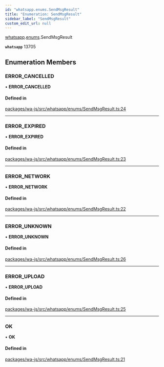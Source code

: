 ```yaml
---
id: "whatsapp.enums.SendMsgResult"
title: "Enumeration: SendMsgResult"
sidebar_label: "SendMsgResult"
custom_edit_url: null
---
```


[whatsapp](../namespaces/whatsapp.md).[enums](../namespaces/whatsapp.enums.md).SendMsgResult

**`whatsapp`** 13705

## Enumeration Members

### ERROR\_CANCELLED

• **ERROR\_CANCELLED**

#### Defined in

[packages/wa-js/src/whatsapp/enums/SendMsgResult.ts:24](https://github.com/wppconnect-team/wa-js/blob/main/src/whatsapp/enums/SendMsgResult.ts#L24)

___

### ERROR\_EXPIRED

• **ERROR\_EXPIRED**

#### Defined in

[packages/wa-js/src/whatsapp/enums/SendMsgResult.ts:23](https://github.com/wppconnect-team/wa-js/blob/main/src/whatsapp/enums/SendMsgResult.ts#L23)

___

### ERROR\_NETWORK

• **ERROR\_NETWORK**

#### Defined in

[packages/wa-js/src/whatsapp/enums/SendMsgResult.ts:22](https://github.com/wppconnect-team/wa-js/blob/main/src/whatsapp/enums/SendMsgResult.ts#L22)

___

### ERROR\_UNKNOWN

• **ERROR\_UNKNOWN**

#### Defined in

[packages/wa-js/src/whatsapp/enums/SendMsgResult.ts:26](https://github.com/wppconnect-team/wa-js/blob/main/src/whatsapp/enums/SendMsgResult.ts#L26)

___

### ERROR\_UPLOAD

• **ERROR\_UPLOAD**

#### Defined in

[packages/wa-js/src/whatsapp/enums/SendMsgResult.ts:25](https://github.com/wppconnect-team/wa-js/blob/main/src/whatsapp/enums/SendMsgResult.ts#L25)

___

### OK

• **OK**

#### Defined in

[packages/wa-js/src/whatsapp/enums/SendMsgResult.ts:21](https://github.com/wppconnect-team/wa-js/blob/main/src/whatsapp/enums/SendMsgResult.ts#L21)
